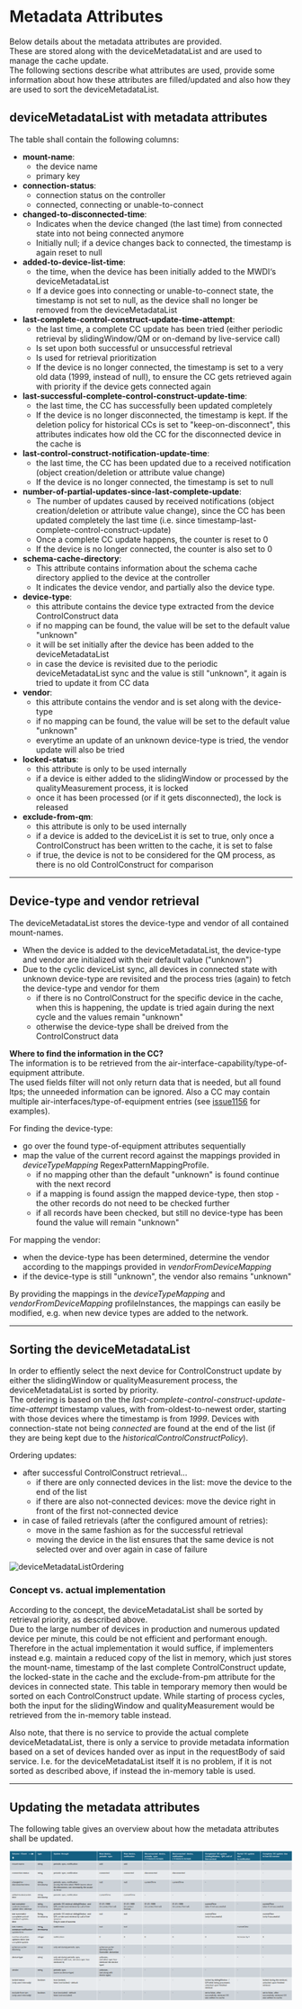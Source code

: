 # Metadata Attributes

Below details about the metadata attributes are provided.  
These are stored along with the deviceMetadataList and are used to manage the cache update.  
The following sections describe what attributes are used, provide some information about how these attributes are filled/updated and also how they are used to sort the deviceMetadataList.


## deviceMetadataList with metadata attributes

The table shall contain the following columns:

- **mount-name**:
  - the device name
  - primary key
- **connection-status**: 
  - connection status on the controller
  - connected, connecting or unable-to-connect
- **changed-to-disconnected-time**: 
  - Indicates when the device changed (the last time) from connected state into not being connected anymore
  - Initially null; if a device changes back to connected, the timestamp is again reset to null
- **added-to-device-list-time**: 
  - the time, when the device has been initially added to the MWDI‘s deviceMetadataList
  - If a device goes into connecting or unable-to-connect state, the timestamp is not set to null, as the device shall no longer be removed from the deviceMetadataList
- **last-complete-control-construct-update-time-attempt**:
  - the last time, a complete CC update has been tried (either periodic retrieval by slidingWindow/QM or on-demand by live-service call)
  - Is set upon both successful or unsuccessful retrieval
  - Is used for retrieval prioritization
  - If the device is no longer connected, the timestamp is set to a very old data (1999, instead of null), to ensure the CC gets retrieved again with priority if the device gets connected again
- **last-successful-complete-control-construct-update-time**:
  - the last time, the CC has successfully been updated completely
  - If the device is no longer disconnected, the timestamp is kept. If the deletion policy for historical CCs is set to "keep-on-disconnect", this attributes indicates how old the CC for the disconnected device in the cache is
- **last-control-construct-notification-update-time**:
  - the last time, the CC has been updated due to a received notification (object creation/deletion or attribute value change)
  - If the device is no longer connected, the timestamp is set to null
- **number-of-partial-updates-since-last-complete-update**:
  - The number of updates caused by received notifications (object creation/deletion or attribute value change), since the CC has been updated completely the last time (i.e. since timestamp-last-complete-control-construct-update)
  - Once a complete CC update happens, the counter is reset to 0
  - If the device is no longer connected, the counter is also set to 0 
- **schema-cache-directory**:
  - This attribute contains information about the schema cache directory applied to the device at the controller
  - It indicates the device vendor, and partially also the device type.
- **device-type**:
  - this attribute contains the device type extracted from the device ControlConstruct data
  - if no mapping can be found, the value will be set to the default value "unknown"
  - it will be set initially after the device has been added to the deviceMetadataList
  - in case the device is revisited due to the periodic deviceMetadataList sync and the value is still "unknown", it again is tried to update it from CC data
- **vendor**:
  - this attribute contains the vendor and is set along with the device-type
  - if no mapping can be found, the value will be set to the default value "unknown"
  - everytime an update of an unknown device-type is tried, the vendor update will also be tried
- **locked-status**:
  - this attribute is only to be used internally
  - if a device is either added to the slidingWindow or processed by the qualityMeasurement process, it is locked
  - once it has been processed (or if it gets disconnected), the lock is released
- **exclude-from-qm**:
  - this attribute is only to be used internally
  - if a device is added to the deviceList it is set to true, only once a ControlConstruct has been written to the cache, it is set to false
  - if true, the device is not to be considered for the QM process, as there is no old ControlConstruct for comparison 
---

## Device-type and vendor retrieval

The deviceMetadataList stores the device-type and vendor of all contained mount-names.
- When the device is added to the deviceMetadataList, the device-type and vendor are initialized with their default value ("unknown")
- Due to the cyclic deviceList sync, all devices in connected state with unknown device-type are revisited and the process tries (again) to fetch the device-type and vendor for them
  - if there is no ControlConstruct for the specific device in the cache, when this is happening, the update is tried again during the next cycle and the values remain "unknown"
  - otherwise the device-type shall be dreived from the ControlConstruct data

**Where to find the information in the CC?**  
The information is to be retrieved from the air-interface-capability/type-of-equipment attribute.  
The used fields filter will not only return data that is needed, but all found ltps; the unneeded information can be ignored. 
Also a CC may contain multiple air-interfaces/type-of-equipment entries (see [issue1156](https://github.com/openBackhaul/MicroWaveDeviceInventory/issues/1156) for examples).

For finding the device-type:
- go over the found type-of-equipment attributes sequentially
- map the value of the current record against the mappings provided in *deviceTypeMapping* RegexPatternMappingProfile.
  - if no mapping other than the default "unknown" is found continue with the next record
  - if a mapping is found assign the mapped device-type, then stop - the other records do not need to be checked further
  - if all records have been checked, but still no device-type has been found the value will remain "unknown"

For mapping the vendor:
- when the device-type has been determined, determine the vendor according to the mappings provided in *vendorFromDeviceMapping*
- if the device-type is still "unknown", the vendor also remains "unknown" 

By providing the mappings in the *deviceTypeMapping* and *vendorFromDeviceMapping* profileInstances, the mappings can easily be modified, e.g. when new device types are added to the network.

---

## Sorting the deviceMetadataList

In order to effiently select the next device for ControlConstruct update by either the slidingWindow or qualityMeasurement process, the deviceMetadataList is sorted by priority.  
The ordering is based on the the *last-complete-control-construct-update-time-attempt* timestamp values, with from-oldest-to-newest order, starting with those devices where the timestamp is from *1999*.
Devices with connection-state not being *connected* are found at the end of the list (if they are being kept due to the *historicalControlConstructPolicy*).

Ordering updates:
- after successful ControlConstruct retrieval...
  - if there are only connected devices in the list: move the device to the end of the list
  - if there are also not-connected devices: move the device right in front of the first not-connected device 
- in case of failed retrievals (after the configured amount of retries):
  - move in the same fashion as for the successful retrieval
  - moving the device in the list ensures that the same device is not selected over and over again in case of failure

![deviceMetadataListOrdering](./pictures/deviceMetadataListOrdering.png)

### Concept vs. actual implementation

According to the concept, the deviceMetadataList shall be sorted by retrieval priority, as described above.  
Due to the large number of devices in production and numerous updated device per minute, this could be not efficient and performant enough.  
Therefore in the actual implementation it would suffice, if implementers instead e.g. maintain a reduced copy of the list in memory, which just stores the mount-name, timestamp of the last complete ControlConstruct update, the locked-state in the cache and the exclude-from-pm attribute for the devices in connected state. This table in temporary memory then would be sorted on each ControlConstruct update. While starting of process cycles, both the input for the slidingWindow and qualityMeasurement would be retrieved from the in-memory table instead.

Also note, that there is no service to provide the actual complete deviceMetadataList, there is only a service to provide metadata information based on a set of devices handed over as input in the requestBody of said service. I.e. for the deviceMetadataList itself it is no problem, if it is not sorted as described above, if instead the in-memory table is used.

---

## Updating the metadata attributes

The following table gives an overview about how the metadata attributes shall be updated.  

![metadataUpdateRules](./pictures/metadataUpdateRules.png)
